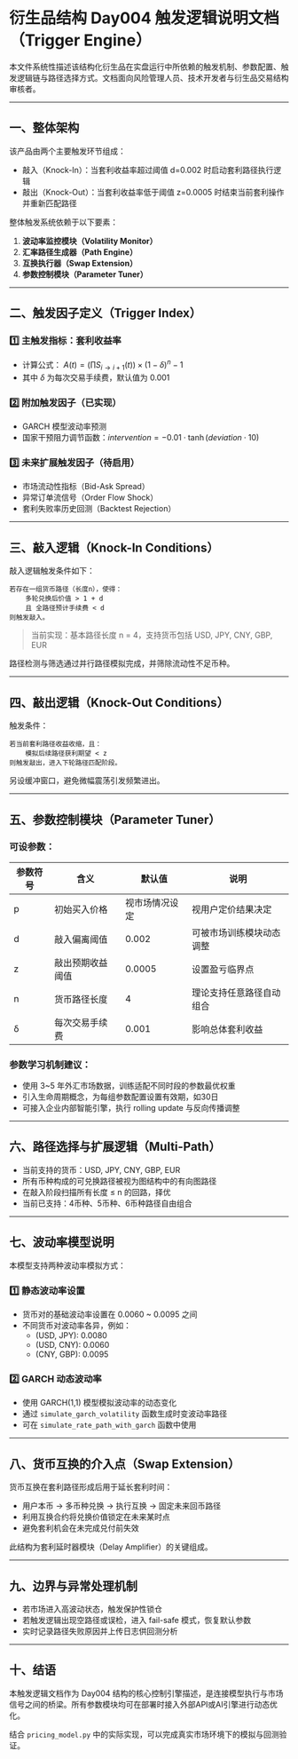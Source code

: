 # 衍生品结构 Day004 触发逻辑说明文档（Trigger Engine）

本文件系统性描述该结构化衍生品在实盘运行中所依赖的触发机制、参数配置、触发逻辑链与路径选择方式。文档面向风险管理人员、技术开发者与衍生品交易结构审核者。

---

## 一、整体架构

该产品由两个主要触发环节组成：

* 敲入（Knock-In）：当套利收益率超过阈值 d=0.002 时启动套利路径执行逻辑
* 敲出（Knock-Out）：当套利收益率低于阈值 z=0.0005 时结束当前套利操作并重新匹配路径

整体触发系统依赖于以下要素：

1. **波动率监控模块（Volatility Monitor）**
2. **汇率路径生成器（Path Engine）**
3. **互换执行器（Swap Extension）**
4. **参数控制模块（Parameter Tuner）**

---

## 二、触发因子定义（Trigger Index）

### 1️⃣ 主触发指标：套利收益率

* 计算公式： $A(t) = \left(\prod S_{i \to i+1}(t) \right) \times (1 - \delta)^n - 1$
* 其中 $\delta$ 为每次交易手续费，默认值为 0.001

### 2️⃣ 附加触发因子（已实现）

* GARCH 模型波动率预测
* 国家干预阻力调节函数：$intervention = -0.01 \cdot \tanh(deviation \cdot 10)$

### 3️⃣ 未来扩展触发因子（待启用）

* 市场流动性指标（Bid-Ask Spread）
* 异常订单流信号（Order Flow Shock）
* 套利失败率历史回测（Backtest Rejection）

---

## 三、敲入逻辑（Knock-In Conditions）

敲入逻辑触发条件如下：

```
若存在一组货币路径（长度n），使得：
    多轮兑换后价值 > 1 + d
    且 全路径预计手续费 < d
则触发敲入。
```

> 当前实现：基本路径长度 n = 4，支持货币包括 USD, JPY, CNY, GBP, EUR

路径检测与筛选通过并行路径模拟完成，并筛除流动性不足币种。

---

## 四、敲出逻辑（Knock-Out Conditions）

触发条件：

```
若当前套利路径收益收缩，且：
    模拟后续路径获利期望 < z
则触发敲出，进入下轮路径匹配阶段。
```

另设缓冲窗口，避免微幅震荡引发频繁进出。

---

## 五、参数控制模块（Parameter Tuner）

### 可设参数：

| 参数符号 | 含义       | 默认值     | 说明           |
| ---- | -------- | ------- | ------------ |
| p    | 初始买入价格   | 视市场情况设定 | 视用户定价结果决定    |
| d    | 敲入偏离阈值   | 0.002   | 可被市场训练模块动态调整 |
| z    | 敲出预期收益阈值 | 0.0005  | 设置盈亏临界点      |
| n    | 货币路径长度   | 4       | 理论支持任意路径自动组合 |
| δ    | 每次交易手续费  | 0.001   | 影响总体套利收益    |

### 参数学习机制建议：

* 使用 3\~5 年外汇市场数据，训练适配不同时段的参数最优权重
* 引入生命周期概念，为每组参数配置设置有效期，如30日
* 可接入企业内部智能引擎，执行 rolling update 与反向传播调整

---

## 六、路径选择与扩展逻辑（Multi-Path）

* 当前支持的货币：USD, JPY, CNY, GBP, EUR
* 所有币种构成的可兑换路径被视为图结构中的有向图路径
* 在敲入阶段扫描所有长度 ≤ n 的回路，择优
* 当前已支持：4币种、5币种、6币种路径自由组合

---

## 七、波动率模型说明

本模型支持两种波动率模拟方式：

### 1️⃣ 静态波动率设置

* 货币对的基础波动率设置在 0.0060 ~ 0.0095 之间
* 不同货币对波动率各异，例如：
  * (USD, JPY): 0.0080
  * (USD, CNY): 0.0060
  * (CNY, GBP): 0.0095

### 2️⃣ GARCH 动态波动率

* 使用 GARCH(1,1) 模型模拟波动率的动态变化
* 通过 `simulate_garch_volatility` 函数生成时变波动率路径
* 可在 `simulate_rate_path_with_garch` 函数中使用

---

## 八、货币互换的介入点（Swap Extension）

货币互换在套利路径形成后用于延长套利时间：

* 用户本币 → 多币种兑换 → 执行互换 → 固定未来回币路径
* 利用互换合约将兑换价值锁定在未来某时点
* 避免套利机会在未完成兑付前失效

此结构为套利延时器模块（Delay Amplifier）的关键组成。

---

## 九、边界与异常处理机制

* 若市场进入高波动状态，触发保护性锁仓
* 若触发逻辑出现空路径或误检，进入 fail-safe 模式，恢复默认参数
* 实时记录路径失败原因并上传日志供回测分析

---

## 十、结语

本触发逻辑文档作为 Day004 结构的核心控制引擎描述，是连接模型执行与市场信号之间的桥梁。所有参数模块均可在部署时接入外部API或AI引擎进行动态优化。

结合 `pricing_model.py` 中的实际实现，可以完成真实市场环境下的模拟与回测验证。
